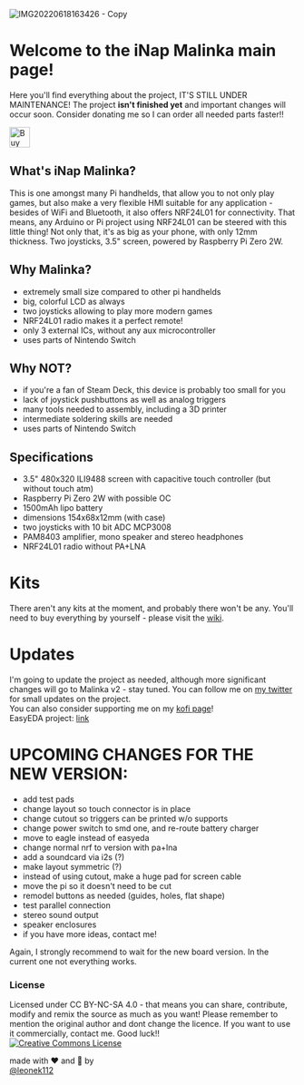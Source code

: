 ![IMG20220618163426 - Copy](https://user-images.githubusercontent.com/36605644/174472050-c643f2aa-f4e9-433c-a007-6438bcb5a908.jpg)

# Welcome to the iNap Malinka main page!
Here you'll find everything about the project, IT'S STILL UNDER MAINTENANCE! The project **isn't finished yet** and important changes will occur soon.
Consider donating me so I can order all needed parts faster!!

<a href='https://ko-fi.com/V7V2B5527' target='_blank'><img height='36' style='border:0px;height:36px;' src='https://cdn.ko-fi.com/cdn/kofi3.png?v=3' border='0' alt='Buy Me a Coffee at ko-fi.com' /></a>

## What's iNap Malinka?
This is one amongst many Pi handhelds, that allow you to not only play games, but also make a very flexible HMI suitable for any application - besides of WiFi and Bluetooth, it also offers NRF24L01 for connectivity. That means, any Arduino or Pi project using NRF24L01 can be steered with this little thing!
Not only that, it's as big as your phone, with only 12mm thickness. Two joysticks, 3.5" screen, powered by Raspberry Pi Zero 2W.

## Why Malinka?
* extremely small size compared to other pi handhelds
* big, colorful LCD as always
* two joysticks allowing to play more modern games
* NRF24L01 radio makes it a perfect remote!
* only 3 external ICs, without any aux microcontroller
* uses parts of Nintendo Switch
## Why NOT?
* if you're a fan of Steam Deck, this device is probably too small for you
* lack of joystick pushbuttons as well as analog triggers
* many tools needed to assembly, including a 3D printer
* intermediate soldering skills are needed
* uses parts of Nintendo Switch
## Specifications
* 3.5" 480x320 ILI9488 screen with capacitive touch controller (but without touch atm)
* Raspberry Pi Zero 2W with possible OC
* 1500mAh lipo battery
* dimensions 154x68x12mm (with case)
* two joysticks with 10 bit ADC MCP3008
* PAM8403 amplifier, mono speaker and stereo headphones
* NRF24L01 radio without PA+LNA
# Kits
There aren't any kits at the moment, and probably there won't be any. You'll need to buy everything by yourself - please visit the [wiki](https://github.com/Leoneq/iNapMalinka/wiki).
# Updates
I'm going to update the project as needed, although more significant changes will go to Malinka v2 - stay tuned. You can follow me on [my twitter](https://twitter.com/leoneq112) for small updates on the project.  
You can also consider supporting me on my [kofi page](https://ko-fi.com/leoneq)!  
EasyEDA project: [link](https://oshwlab.com/leoneq/konsola)

# UPCOMING CHANGES FOR THE NEW VERSION:  
* add test pads  
* change layout so touch connector is in place  
* change cutout so triggers can be printed w/o supports  
* change power switch to smd one, and re-route battery charger
* move to eagle instead of easyeda
* change normal nrf to version with pa+lna
* add a soundcard via i2s (?)
* make layout symmetric (?)
* instead of using cutout, make a huge pad for screen cable
* move the pi so it doesn't need to be cut
* remodel buttons as needed (guides, holes, flat shape)
* test parallel connection
* stereo sound output
* speaker enclosures 
* if you have more ideas, contact me!

Again, I strongly recommend to wait for the new board version. In the current one not everything works.

### License
Licensed under CC BY-NC-SA 4.0 - that means you can share, contribute, modify and remix the source as much as you want!
Please remember to mention the original author and dont change the licence. If you want to use it commercially, contact me. Good luck!!  
<a rel="license" href="http://creativecommons.org/licenses/by-nc-sa/4.0/"><img alt="Creative Commons License" style="border-width:0" src="https://i.creativecommons.org/l/by-nc-sa/4.0/88x31.png" /></a>

made with ❤ and 🥛 by  
[@leonek112](https://twitter.com/leoneq112)

